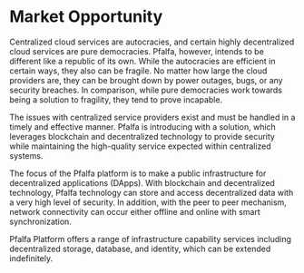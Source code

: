 # Market Opportunity

Centralized cloud services are autocracies, and certain highly decentralized cloud services are pure democracies. Pfalfa, however, intends to be different like a republic of its own. While the autocracies are efficient in certain ways, they also can be fragile. No matter how large the cloud providers are, they can be brought down by power outages, bugs, or any security breaches. In comparison, while pure democracies work towards being a solution to fragility, they tend to prove incapable.

The issues with centralized service providers exist and must be handled in a timely and effective manner. Pfalfa is introducing with a solution, which leverages blockchain and decentralized technology to provide security while maintaining the high-quality service expected within centralized systems.

The focus of the Pfalfa platform is to make a public infrastructure for decentralized applications (DApps). With blockchain and decentralized technology, Pfalfa technology can store and access decentralized data with a very high level of security. In addition, with the peer to peer mechanism, network connectivity can occur either offline and online with smart synchronization.

Pfalfa Platform offers a range of infrastructure capability services including decentralized storage, database, and identity, which can be extended indefinitely.